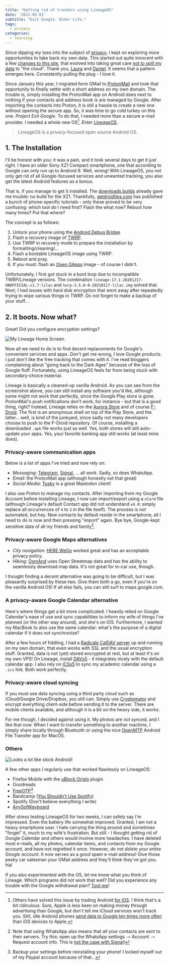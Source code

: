 ```yaml
---
title: "Getting rid of trackers using LineageOS"
date: '2021-03-01'
subtitle: "Exit Google. Enter Life."
tags:
  - privacy
categories:
  - learning
---
```


Since dipping my toes into the subject of [privacy](/tags/privacy), I kept on exploring more opportunities to take back my own data. This started out quite innocent with a few [changes to this site](/post/2020/06/tracking-and-privacy-on-websites/), that evolved into taking great care [not to spill my data](/post/2021/01/digitizing-journals-using-devonthink/) to "the cloud". Thank you, [Laura](https://laurakalbag.com) and [Daniel](https://ineed.coffee). It seems that a pattern emerges here. Consistently pulling the plug - I love it. 

Since January this year, I migrated form GMail to [ProtonMail](https://protonmail.com) and took that opportunity to finally settle with a short address on my own domain. The trouble is, simply installing the ProtonMail app on Android does next to nothing if your contacts and address book is are managed by Google. After importing the contacts into Proton, it is still a hassle to create a new one without opening the secure app. So, it was time to go cold turkey on this one. _Project Exit Google_. To do that, I needed more than a secure e-mail provider. I needed a whole new OS[^others]. _Enter [LineageOS](https://lineageos.org/)_.

[^others]: Others have solved this issue by trading Android [for iOS](https://kevq.uk/why-im-ditching-android). I think that's a bit ridiculous. Sure, Apple is less keen on making money through advertising than Google, but don't tell me iCloud services won't track you. Still, idle Android phones [send data to Google ten times more often](https://www.bleepingcomputer.com/news/google/idle-android-phones-send-data-to-google-ten-times-more-often-than-ios-devices-to-apple/) than iOS devices to Apple.

> LineageOS is a privacy-focused open source Android OS. 

## 1. The Installation

I'll be honest with you: it was a pain, and it took several days to get it just right. I have an older Sony XZ1 Compact smartphone, one that according to Google can only run up to Android 9. Well, wrong! With LineageOS, you not only get rid of all Google-focused services and unwanted tracking, you also get the latest Android features as a bonus.

That is, if you manage to get it installed. The [downloads builds](https://download.lineageos.org/) already gave me trouble: no build for the XZ1. Thankfully, [getdroidtips.com](https://www.getdroidtips.com/lineage-os-17-sony-xperia-xz1-compact/) has published a bunch of phone-specific tutorials - only these proved to be very confusing: which tool do I need first? Flash the what now? Reboot how many times? Put that where?

The concept is as follows:

1. Unlock your phone using the [Android Debug Bridge](https://developer.android.com/studio/command-line/adb).
2. Flash a recovery image of [TWRP](https://twrp.me/).
3. Use TWRP in recovery mode to prepare the installation by formatting/cleaning/...
4. Flash a bootable LineageOS image using TWRP.
5. Reboot and pray.
6. If you must: flash an [Open GApps](https://opengapps.org/) image - of course I didn't.

Unfortunately, I first got stuck in a boot loop due to incompatible TWRP/Lineage versions. The combination `lineage-17.1-20201217-UNOFFICIAL-v1.7-lilac` and `twrp-3.5.0-0-20210117-lilac.img` solved that. Next, I had issues with hard disk encryption that went away after repeatedly trying to wipe various things in TWRP. Do not forget to make a backup of your stuff...

## 2. It boots. Now what?

Great! Did you configure encryption settings?

![](../lineage-splash.jpg "My Lineage Home Screen.")

Now all we need to do is to find decent replacements for Google's convenient services and apps. Don't get me wrong, I love Google products. I just don't like the free tracking that comes with it. I've read bloggers complaining about "going back to the Dark Ages" because of the loss of Google fluff. Fortunately, using LineageOS feels far from being stuck with secondary-choice material. 

Lineage is basically a cleaned-up vanilla Android. As you can see from the screenshot above, you can still install any software you'd like, although some might not work that perfectly, since the Google Play store is gone. ProtonMail's push notifications don't work, for instance - but that is a good thing, right? Instead, Lineage relies on the [Aurora Store](https://auroraoss.com/) and of course [F-Droid](https://f-droid.org/en/packages/). The first is an anonymous shell on top of the Play Store, and the latter... well, is kind of the junkyard, since sadly not many developers choose to push to the F-Droid repository. Of course, installing a downloaded `.apk` file works just as well. Yes, both stores will still auto-update your apps. Yes, your favorite banking app still works (at least mine does).

### Privacy-aware communication apps

Below is a list of apps I've tried and now rely on:

- _Messaging_: [Telegram](https://telegram.org/), [Signal](https://www.signal.org/), ... all work. Sadly, so does WhatsApp.
- _Email_: the ProtonMail app (although honestly not that great)
- _Social Media_: [Tusky](https://tusky.app/) is a great Mastodon client!

I also use Proton to manage my contacts. After importing from my Google Account before installing Lineage, I now can import/export using a `vCard` file (although Lineage's default Contact app did not understand `v4.0`: simply replace all occurrences of `4` to `3` in the file itself). The process is not automated, but hey. New contacts by default reside in the smartphone, all I need to do is now and then pressing "import" again. Bye bye, Google-kept sensitive data of all my friends and family[^cont]. 

[^cont]: Note that using WhatsApp also means that _all_ your contacts are sent to their servers. Try this: open up the WhatsApp settings `->` Account `->` Request account info. This is [not the case with Signal](https://signal.org/legal/)!

### Privacy-aware Google Maps alternatives

- _City navigation_: [HERE WeGo](https://wego.here.com/) worked great and has an acceptable privacy policy.
- _Hiking_: [OsmAnd](https://osmand.net/) uses Open Streetmap data and has the ability to seamlessly download map data. It's not great for in-car use, though.

I thought finding a decent alternative was going to be difficult, but I was pleasantly surprised by these two. Give them both a go, even if you're on the vanilla Android OS! If all else fails, you can still surf to maps.google.com.

### A privacy-aware Google Calendar alternative

Here's where things get a bit more complicated. I heavily relied on Google Calendar's ease of use and sync capabilities to inform my wife of things I've planned (or the other way around), and she's on iOS. Furthermore, I wanted my MacBook to also use the same calendar: what's the purpose of a digital calendar if it does not synchronize? 

After a few hours of fiddling, I had a [Radicale CalDAV server](https://radicale.org/3.0.html) up and running on my own domain, that even works with SSL and the usual encryption stuff. Granted, data is not (yet) stored encrypted at rest, but at least it's on my own VPS! On Lineage, install [DAVx5](https://www.davx5.com/) - it integrates nicely with the default calendar app. I also rely on [ICSx5](https://icsx5.bitfire.at/) to sync my academic calendar using a `.ics` link. Both work perfectly. 

### Privacy-aware cloud syncing

If you must use data syncing using a third party cloud such as iCloud/Google Drive/Dropbox, you still can. Simply use [Cryptomator](https://cryptomator.org/) and encrypt everything client-side before sending it to the server. There are mobile clients available, and although it is a bit on the heavy side, it works. 

For me though, I decided against using it. My photos are _not_ synced, and I like that now. When I want to transfer something to another machine, I simply share locally through Bluetooth or using the nice [OpenMTP](https://openmtp.ganeshrvel.com/) Android File Transfer app for MacOS.

### Others

![](../lineage-bandcamp.jpg "Looks a lot like stock Android!")

A few other apps I regularly use that worked flawlessly on LineageOS:

- Firefox Mobile with the [uBlock Origin](https://addons.mozilla.org/en-US/firefox/addon/ublock-origin/) plugin
- Goodreads
- [FreeOTP](https://freeotp.github.io/)[^otp]
- Bandcamp ([You Shouldn't Use Spotify](/2021/02/you-shouldnt-use-spotify/))
- Spotify (Don't believe everything I write)
- [AnySoftKeyboard](https://anysoftkeyboard.github.io/)

[^otp]: Backup your settings before reinstalling your phone! I locked myself out of my Paypal account because of that... 

After stress testing LineageOS for two weeks, I can safely say I'm impressed. Even the battery life somewhat improved. Granted, I am not a heavy smartphone user. I hate carrying the thing around and sometimes "forget" it, much to my wife's frustration. But still - I thought getting rid of Google Calendar and others would involve more headaches. I have deleted most e-mails, all my photos, calendar items, and contacts from my Google account, and have not regretted it once. However, _do not delete your entire Google account_. It now serves as a good spam e-mail address! Give those pesky car salesman your GMail address and they'll think they've got you. Ha!

If you also experimented with the OS, let me know what you think of Lineage. Which programs did not work that well? Did you experience any trouble with the Google withdrawal plan? [Toot me](https://chat.brainbaking.com/@wouter)!
